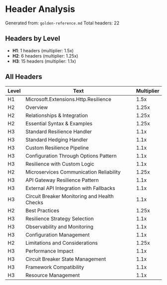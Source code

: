 # Header Analysis

Generated from: `golden-reference.md`
Total headers: 22

## Headers by Level

- **H1**: 1 headers (multiplier: 1.5x)
- **H2**: 6 headers (multiplier: 1.25x)
- **H3**: 15 headers (multiplier: 1.1x)

## All Headers

| Level | Text | Multiplier |
|-------|------|------------|
| H1 | Microsoft.Extensions.Http.Resilience | 1.5x |
| H2 | Overview | 1.25x |
| H2 | Relationships & Integration | 1.25x |
| H2 | Essential Syntax & Examples | 1.25x |
| H3 | Standard Resilience Handler | 1.1x |
| H3 | Standard Hedging Handler | 1.1x |
| H3 | Custom Resilience Pipeline | 1.1x |
| H3 | Configuration Through Options Pattern | 1.1x |
| H3 | Resilience with Custom Logic | 1.1x |
| H2 | Microservices Communication Reliability | 1.25x |
| H3 | API Gateway Resilience Pattern | 1.1x |
| H3 | External API Integration with Fallbacks | 1.1x |
| H3 | Circuit Breaker Monitoring and Health Checks | 1.1x |
| H2 | Best Practices | 1.25x |
| H3 | Resilience Strategy Selection | 1.1x |
| H3 | Observability and Monitoring | 1.1x |
| H3 | Configuration Management | 1.1x |
| H2 | Limitations and Considerations | 1.25x |
| H3 | Performance Impact | 1.1x |
| H3 | Circuit Breaker State Management | 1.1x |
| H3 | Framework Compatibility | 1.1x |
| H3 | Resource Management | 1.1x |
